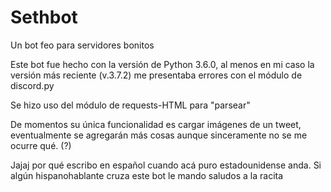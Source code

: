 # Sethbot
Un bot feo para servidores bonitos 

Este bot fue hecho con la versión de Python 3.6.0, al menos en mi caso la versión más reciente (v.3.7.2) me presentaba errores con el
módulo de discord.py

Se hizo uso del módulo de requests-HTML para "parsear" 

De momentos su única funcionalidad es cargar imágenes de un tweet, eventualmente se agregarán más cosas aunque sinceramente no se me 
ocurre qué. (?)

Jajaj por qué escribo en español cuando acá puro estadounidense anda. Si algún hispanohablante cruza este bot le mando saludos a la racita
